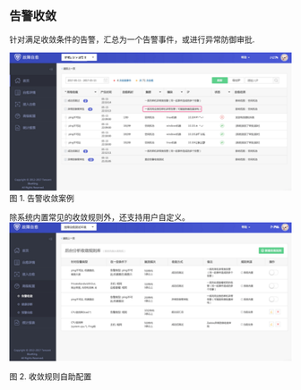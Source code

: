 ## 告警收敛

针对满足收敛条件的告警，汇总为一个告警事件，或进行异常防御审批.

![Convergence_01](media/Convergence_01.png)
图 1. 告警收敛案例 

除系统内置常见的收敛规则外，还支持用户自定义。
![Convergence_02](media/Convergence_02.png)

图 2. 收敛规则自助配置 

